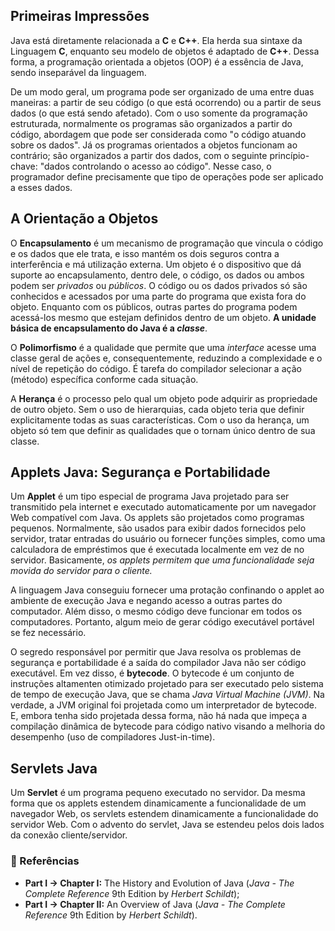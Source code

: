 ## Primeiras Impressões

Java está diretamente relacionada a **C** e **C++**. Ela herda sua sintaxe da Linguagem **C**, enquanto seu modelo de objetos é adaptado de **C++**. Dessa forma, a programação orientada a objetos (OOP) é a essência de Java, sendo inseparável da linguagem. 

De um modo geral, um programa pode ser organizado de uma entre duas maneiras: a partir de seu código (o que está ocorrendo) ou a partir de seus dados (o que está sendo afetado). Com o uso somente da programação estruturada, normalmente os programas são organizados a partir do código, abordagem que pode ser considerada como "o código atuando sobre os dados". Já os programas orientados a objetos funcionam ao contrário; são organizados a partir dos dados, com o seguinte princípio-chave: "dados controlando o acesso ao código". Nesse caso, o programador define precisamente que tipo de operações pode ser aplicado a esses dados.

## A Orientação a Objetos

O **Encapsulamento** é um mecanismo de programação que vincula o código e os dados que ele trata, e isso mantém os dois seguros contra a interferência e má utilização externa. Um objeto é o dispositivo que dá suporte ao encapsulamento, dentro dele, o código, os dados ou ambos podem ser *privados* ou *públicos*. O código ou os dados privados só são conhecidos e acessados por uma parte do programa que exista fora do objeto. Enquanto com os públicos, outras partes do programa podem acessá-los mesmo que estejam definidos dentro de um objeto. **A unidade básica de encapsulamento do Java é a _classe_**.

O **Polimorfismo** é a qualidade que permite que uma *interface* acesse uma classe geral de ações e, consequentemente, reduzindo a complexidade e o nível de repetição do código. É tarefa do compilador selecionar a ação (método) específica conforme cada situação.

A **Herança** é o processo pelo qual um objeto pode adquirir as propriedade de outro objeto. Sem o uso de hierarquias, cada objeto teria que definir explicitamente todas as suas características. Com o uso da herança, um objeto só tem que definir as qualidades que o tornam único dentro de sua classe.

## Applets Java: Segurança e Portabilidade

Um **Applet** é um tipo especial de programa Java projetado para ser transmitido pela internet e executado automaticamente por um navegador Web compatível com Java. Os applets são projetados como programas pequenos. Normalmente, são usados para exibir dados fornecidos pelo servidor, tratar entradas do usuário ou fornecer funções simples, como uma calculadora de empréstimos que é executada localmente em vez de no servidor. Basicamente, *os applets permitem que uma funcionalidade seja movida do servidor para o cliente.* 

A linguagem Java conseguiu fornecer uma protação confinando o applet ao ambiente de execução Java e negando acesso a outras partes do computador. Além disso, o mesmo código deve funcionar em todos os computadores. Portanto, algum meio de gerar código executável portável se fez necessário.

O segredo responsável por permitir que Java resolva os problemas de segurança e portabilidade é a saída do compilador Java não ser código executável. Em vez disso, é **bytecode**. O bytecode é um conjunto de instruções altamenten otimizado projetado para ser executado pelo sistema de tempo de execução Java, que se chama *Java Virtual Machine (JVM)*. Na verdade, a JVM original foi projetada como um interpretador de bytecode. E, embora tenha sido projetada dessa forma, não há nada que impeça a compilação dinâmica de bytecode para código nativo visando a melhoria do desempenho (uso de compiladores Just-in-time).

## Servlets Java

Um **Servlet** é um programa pequeno executado no servidor. Da mesma forma que os applets estendem dinamicamente a funcionalidade de um navegador Web, os servlets estendem dinamicamente a funcionalidade do servidor Web. Com o advento do servlet, Java se estendeu pelos dois lados da conexão cliente/servidor.

### 🔗 Referências

-  **Part I → Chapter I:** The History and Evolution of Java (*Java - The Complete Reference* 9th Edition by *Herbert Schildt*);
-  **Part I → Chapter II:** An Overview of Java (*Java - The Complete Reference* 9th Edition by *Herbert Schildt*).